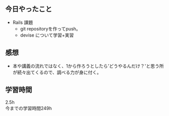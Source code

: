 ## 今日やったこと
- Rails 課題 
  - git repositoryを作ってpush。
  - devise について学習+実習
 
## 感想
- 本や講義の流れではなく、1から作ろうとしたら'どうやるんだけ？'と思う所が続々出てくるので、調べる力が身に付く。 

## 学習時間
2.5h  
今までの学習時間249h 

